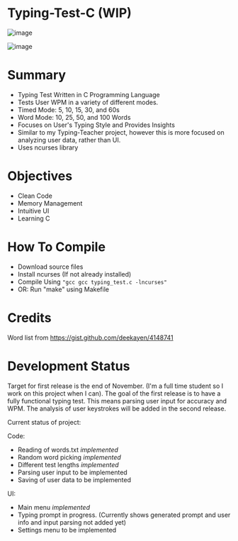 # Typing-Test-C (WIP)

![image](https://user-images.githubusercontent.com/94150901/203855995-8c4fc4fe-616f-4877-9b0d-47383e6b2029.png)

![image](https://user-images.githubusercontent.com/94150901/203855948-fb8c7670-22c0-4489-a2a8-65e0a204bba9.png)

# Summary

* Typing Test Written in C Programming Language
* Tests User WPM in a variety of different modes.
* Timed Mode: 5, 10, 15, 30, and 60s
* Word Mode: 10, 25, 50, and 100 Words
* Focuses on User's Typing Style and Provides Insights
* Similar to my Typing-Teacher project, however this is more focused on analyzing user data, rather than UI.
* Uses ncurses library

# Objectives
* Clean Code
* Memory Management
* Intuitive UI
* Learning C

# How To Compile

* Download source files
* Install ncurses (If not already installed)
* Compile Using ```"gcc gcc typing_test.c -lncurses"```
* OR: Run "make" using Makefile

# Credits
Word list from https://gist.github.com/deekayen/4148741

# Development Status

Target for first release is the end of November. (I'm a full time student so I work on this project when I can). The goal of the first release is to have a fully functional typing test. This means parsing user input for accuracy and WPM. The analysis of user keystrokes will be added in the second release.

Current status of project:

Code:
* Reading of words.txt *implemented*
* Random word picking *implemented*
* Different test lengths *implemented*
* Parsing user input to be implemented
* Saving of user data to be implemented

UI:
* Main menu *implemented*
* Typing prompt in progress. (Currently shows generated prompt and user info and input parsing not added yet)
* Settings menu to be implemented

